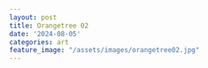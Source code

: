 ```yaml
---
layout: post
title: Orangetree 02
date: '2024-08-05'
categories: art
feature_image: "/assets/images/orangetree02.jpg"
---
```


